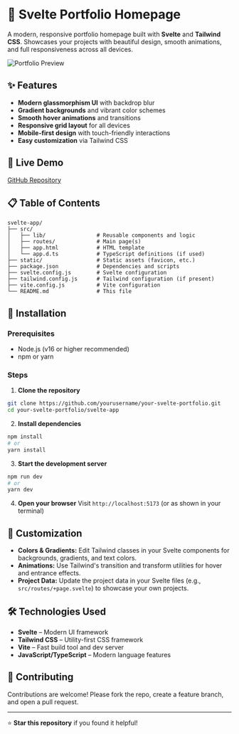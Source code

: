 # 🌟 Svelte Portfolio Homepage

A modern, responsive portfolio homepage built with **Svelte** and **Tailwind CSS**. Showcases your projects with beautiful design, smooth animations, and full responsiveness across all devices.

![Portfolio Preview](https://images.unsplash.com/photo-1460925895917-afdab827c52f?w=800&h=400&fit=crop)

## ✨ Features

- **Modern glassmorphism UI** with backdrop blur
- **Gradient backgrounds** and vibrant color schemes
- **Smooth hover animations** and transitions
- **Responsive grid layout** for all devices
- **Mobile-first design** with touch-friendly interactions
- **Easy customization** via Tailwind CSS

## 🚀 Live Demo

[GitHub Repository](https://github.com/Pgh2005/Portfolio-Builder)

## 📋 Table of Contents

```
svelte-app/
├── src/
│   ├── lib/                # Reusable components and logic
│   ├── routes/             # Main page(s)
│   ├── app.html            # HTML template
│   └── app.d.ts            # TypeScript definitions (if used)
├── static/                 # Static assets (favicon, etc.)
├── package.json            # Dependencies and scripts
├── svelte.config.js        # Svelte configuration
├── tailwind.config.js      # Tailwind configuration (if present)
├── vite.config.js          # Vite configuration
└── README.md               # This file
```

## 🔧 Installation

### Prerequisites

- Node.js (v16 or higher recommended)
- npm or yarn

### Steps

1. **Clone the repository**

```bash
git clone https://github.com/yourusername/your-svelte-portfolio.git
cd your-svelte-portfolio/svelte-app
```

2. **Install dependencies**

```bash
npm install
# or
yarn install
```

3. **Start the development server**

```bash
npm run dev
# or
yarn dev
```

4. **Open your browser**
   Visit `http://localhost:5173` (or as shown in your terminal)

## 🎨 Customization

- **Colors & Gradients:**
  Edit Tailwind classes in your Svelte components for backgrounds, gradients, and text colors.
- **Animations:**
  Use Tailwind's transition and transform utilities for hover and entrance effects.
- **Project Data:**
  Update the project data in your Svelte files (e.g., `src/routes/+page.svelte`) to showcase your own projects.

## 🛠 Technologies Used

- **Svelte** – Modern UI framework
- **Tailwind CSS** – Utility-first CSS framework
- **Vite** – Fast build tool and dev server
- **JavaScript/TypeScript** – Modern language features

## 🤝 Contributing

Contributions are welcome! Please fork the repo, create a feature branch, and open a pull request.

---

⭐ **Star this repository** if you found it helpful!
